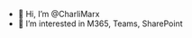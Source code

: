 - 👋 Hi, I’m @CharliMarx
- 👀 I’m interested in M365, Teams, SharePoint

<!---
CharliMarx/CharliMarx is a ✨ special ✨ repository because its `README.md` (this file) appears on your GitHub profile.
You can click the Preview link to take a look at your changes.
--->
